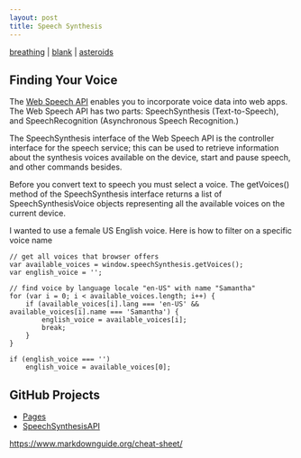 ```yaml
---
layout: post
title: Speech Synthesis
---
```

[breathing](https://htmlpreview.github.io/?https://raw.githubusercontent.com/jonfleming/SpeechSynthesisAPI/master/breathing.htm) |
[blank](https://htmlpreview.github.io/?https://raw.githubusercontent.com/jonfleming/jonfleming.github.io/master/blank.htm) |
[asteroids](https://htmlpreview.github.io/?https://raw.githubusercontent.com/jonfleming/jonfleming.github.io/master/asteroids.html)

## Finding Your Voice
The [Web Speech API](https://developer.mozilla.org/en-US/docs/Web/API/Web_Speech_API) enables you to incorporate voice data into web apps. The Web Speech API has two parts: SpeechSynthesis (Text-to-Speech), and SpeechRecognition (Asynchronous Speech Recognition.)

The SpeechSynthesis interface of the Web Speech API is the controller interface for the speech service; this can be used to retrieve information about the synthesis voices available on the device, start and pause speech, and other commands besides.

Before you convert text to speech you must select a voice. The getVoices() method of the SpeechSynthesis interface returns a list of SpeechSynthesisVoice objects representing all the available voices on the current device. 

I wanted to use a female US English voice. Here is how to filter on a specific voice name
~~~
// get all voices that browser offers
var available_voices = window.speechSynthesis.getVoices();
var english_voice = '';

// find voice by language locale "en-US" with name "Samantha"
for (var i = 0; i < available_voices.length; i++) {
    if (available_voices[i].lang === 'en-US' && available_voices[i].name === 'Samantha') {
        english_voice = available_voices[i];
        break;
    }
}

if (english_voice === '')
    english_voice = available_voices[0];
~~~

## GitHub Projects
- [Pages](https://github.com/jonfleming/jonfleming.github.io/tree/master/_posts)
- [SpeechSynthesisAPI](https://github.com/jonfleming/SpeechSynthesisAPI)


https://www.markdownguide.org/cheat-sheet/
